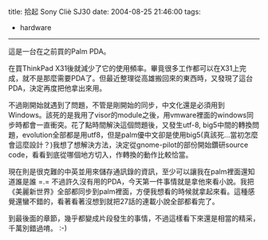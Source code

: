 title: 拾起 Sony Cliè SJ30
date: 2004-08-25 21:46:00
tags: 
- hardware
---

這是一台在之前買的Palm PDA。

在買ThinkPad X31後就減少了它的使用頻率。畢竟很多工作都可以在X31上完成，就不是那麼需要PDA了。但最近整理從高雄搬回來的東西時，又發現了這台PDA，決定再度把他拿出來用。

不過剛開始就遇到了問題，不管是剛開始的同步，中文化還是必須用到Windows。該死的是我用了visor的module之後，用vmware裡面的windows同步時都會一直衝突。花了點時間解決這個問題後，又發生utf-8, big5中間的轉換問題，evolution全部都是用utf8，但是palm優中文卻是使用big5(真該死...當初怎麼會這麼設計？)我想了想解決方法，決定從gnome-pilot的部份開始鑽研source code，看看到底從哪個地方切入，作轉換的動作比較恰當。

現在則是很克難的中英並用來儲存通訊錄的資訊，至少可以讓我在palm裡面還知道誰是誰 =.=
<a name='more'></a>
不過許久沒有用的PDA，今天第一件事情就是拿他來看小說。我把《美麗新世界》全部都同步到palm裡面，方便我想看的時候就拿起來看。這種感覺還蠻不錯的，看著看著沒想到就把27話的連載小說全部都看完了。

到最後面的章節，幾乎都變成片段發生的事情，不過這樣看下來還是相當的精采，千萬別錯過唷。 :-)